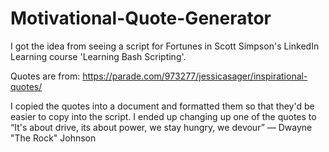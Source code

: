 # Motivational-Quote-Generator

I got the idea from seeing a script for Fortunes in Scott Simpson's LinkedIn Learning course 'Learning Bash Scripting'.

Quotes are from: https://parade.com/973277/jessicasager/inspirational-quotes/

I copied the quotes into a document and formatted them so that they'd be easier to copy into the script. I ended up changing up one of the quotes to
“It's about drive, its about power, we stay hungry, we devour” — Dwayne "The Rock" Johnson
